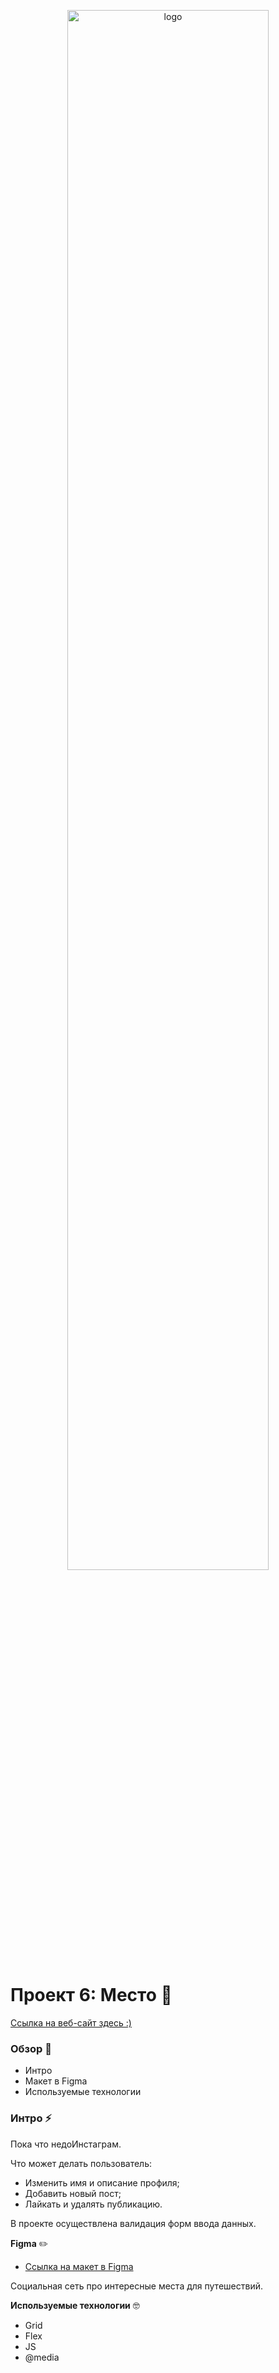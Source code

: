 <p align = "center"><img src = "https://carsweek.ru/upload/resize_cache/iblock/dfa/1200_900_1/dfa6fa9a4eb45126f910e87fb5a97a9a.jpeg" alt = "logo" width = "80%"></p>

# Проект 6: Место 🛫

[Ссылка на веб-сайт здесь :)](https://oleestral.github.io/mesto/index.html)

### Обзор 🧐
* Интро
* Макет в Figma
* Используемые технологии

### Интро ⚡️

Пока что недоИнстаграм. 

Что может делать пользователь:

* Изменить имя и описание профиля;
* Добавить новый пост;
* Лайкать и удалять публикацию.

В проекте осуществлена валидация форм ввода данных.


**Figma** ✏️
* [Ссылка на макет в Figma](https://www.figma.com/file/2cn9N9jSkmxD84oJik7xL7/JavaScript.-Sprint-4?node-id=0%3A1)

Социальная сеть про интересные места для путешествий.

**Используемые технологии** 🤓
* Grid
* Flex
* JS
* @media

